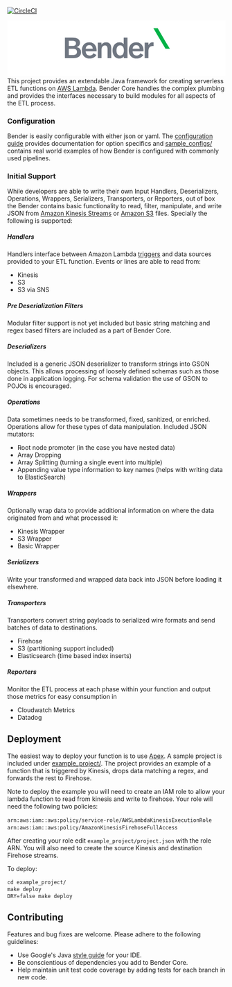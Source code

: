 [![CircleCI](https://circleci.com/gh/Nextdoor/bender.svg?style=svg)](https://circleci.com/gh/Nextdoor/bender)

![Bender - Serverless ETL Framework](docs/bender-logo.png)
This project provides an extendable Java framework for creating serverless ETL
functions on [AWS Lambda](https://aws.amazon.com/lambda/). Bender Core handles
the complex plumbing and provides the interfaces necessary to build modules for
all aspects of the ETL process.

### Configuration

Bender is easily configurable with either json or yaml. The
[configuration guide](http://oss.nextdoor.com/bender) provides documentation
for option specifics and [sample_configs/](sample_configs/) contains real world
examples of how Bender is configured with commonly used pipelines.

### Initial Support

While developers are able to write their own Input Handlers, Deserializers,
Operations, Wrappers, Serializers, Transporters, or Reporters, out of box the
Bender contains basic functionality to read, filter, manipulate, and write JSON
from [Amazon Kinesis Streams](https://aws.amazon.com/kinesis/streams/) or
[Amazon S3](https://aws.amazon.com/s3/) files. Specially the following is
supported:

##### Handlers
Handlers interface between Amazon Lambda
[triggers](http://docs.aws.amazon.com/lambda/latest/dg/invoking-lambda-function.html)
and data sources provided to your ETL function. Events or lines are able to
read from:

* Kinesis
* S3
* S3 via SNS

##### Pre Deserialization Filters
Modular filter support is not yet included but basic string matching and regex
based filters are included as a part of Bender Core.

##### Deserializers
Included is a generic JSON deserializer to transform strings into GSON objects.
This allows processing of loosely defined schemas such as those done in
application logging. For schema validation the use of GSON to POJOs is
encouraged.

##### Operations
Data sometimes needs to be transformed, fixed, sanitized, or enriched.
Operations allow for these types of data manipulation. Included JSON mutators:

* Root node promoter (in the case you have nested data)
* Array Dropping
* Array Splitting (turning a single event into multiple)
* Appending value type information to key names (helps with writing data to
  ElasticSearch)

##### Wrappers
Optionally wrap data to provide additional information on where the data
originated from and what processed it:

* Kinesis Wrapper
* S3 Wrapper
* Basic Wrapper

##### Serializers
Write your transformed and wrapped data back into JSON before loading it
elsewhere.

##### Transporters
Transporters convert string payloads to serialized wire formats and send
batches of data to destinations.

* Firehose
* S3 (partitioning support included)
* Elasticsearch (time based index inserts)

##### Reporters
Monitor the ETL process at each phase within your function and output those
metrics for easy consumption in

* Cloudwatch Metrics
* Datadog

## Deployment

The easiest way to deploy your function is to use
[Apex](https://github.com/apex/apex). A sample project is included under
[example_project/](example_project/).
The project provides an example of a function that is triggered by Kinesis,
drops data matching a regex, and forwards the rest to Firehose.

Note to deploy the example you will need to create an IAM role to allow your
lambda function to read from kinesis and write to firehose. Your role will need
the following two policies:

`arn:aws:iam::aws:policy/service-role/AWSLambdaKinesisExecutionRole`
`arn:aws:iam::aws:policy/AmazonKinesisFirehoseFullAccess`

After creating your role edit `example_project/project.json` with the role ARN.
You will also need to create the source Kinesis and destination Firehose
streams.

To deploy:

    cd example_project/
    make deploy
    DRY=false make deploy


## Contributing
Features and bug fixes are welcome. Please adhere to the following guidelines:

- Use Google's Java [style guide](https://github.com/google/styleguide) for
  your IDE.
- Be conscientious of dependencies you add to Bender Core.
- Help maintain unit test code coverage by adding tests for each branch in new 
  code.
